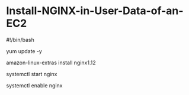 # Install-NGINX-in-User-Data-of-an-EC2

#!/bin/bash

yum update -y

amazon-linux-extras install nginx1.12

systemctl start nginx

systemctl enable nginx 
